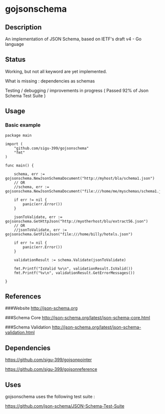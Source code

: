 # gojsonschema

## Description
An implementation of JSON Schema, based on IETF's draft v4 - Go language

## Status

Working, but not all keyword are yet implemented.

What is missing : dependencies as schemas

Testing / debugging / improvements in progress ( Passed 92% of Json Schema Test Suite )

## Usage 

### Basic example

```
package main 

import (
	"github.com/sigu-399/gojsonschema"
	"fmt"
)

func main() {

	schema, err := gojsonschema.NewJsonSchemaDocument("http://myhost/bla/schema1.json")
	// OR
	//schema, err := gojsonschema.NewJsonSchemaDocument("file:///home/me/myschemas/schema1.json")
	
	if err != nil {
		panic(err.Error())
	}

	jsonToValidate, err := gojsonschema.GetHttpJson("http://myotherhost/blu/extract56.json")
	// OR
	//jsonToValidate, err := gojsonschema.GetFileJson("file:///home/billy/hotels.json")
	
	if err != nil {
		panic(err.Error())
	}

	validationResult := schema.Validate(jsonToValidate)

	fmt.Printf("IsValid %v\n", validationResult.IsValid())
	fmt.Printf("%v\n", validationResult.GetErrorMessages())

}

```

## References

###Website
http://json-schema.org

###Schema Core
http://json-schema.org/latest/json-schema-core.html

###Schema Validation
http://json-schema.org/latest/json-schema-validation.html

## Dependencies
https://github.com/sigu-399/gojsonpointer

https://github.com/sigu-399/gojsonreference

## Uses

gojsonschema uses the following test suite :

https://github.com/json-schema/JSON-Schema-Test-Suite